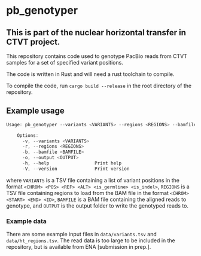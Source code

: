 pb_genotyper
============

## This is part of the nuclear horizontal transfer in CTVT project.

This repository contains code used to genotype PacBio reads from CTVT samples
for a set of specified variant positions.

The code is written in Rust and will need a rust toolchain to compile.

To compile the code, run `cargo build --release` in the root directory of the
repository.

## Example usage
```rust
Usage: pb_genotyper --variants <VARIANTS> --regions <REGIONS> --bamfile <BAMFILE> --output <OUTPUT>

    Options:
      -v, --variants <VARIANTS>
      -r, --regions <REGIONS>
      -b, --bamfile <BAMFILE>
      -o, --output <OUTPUT>
      -h, --help                 Print help
      -V, --version              Print version
```
where `VARIANTS` is a TSV file containing a list of variant positions in the format
`<CHROM> <POS> <REF> <ALT> <is_germline> <is_indel>`, `REGIONS` is a TSV file containing
regions to load from the BAM file in the format `<CHROM> <START> <END> <ID>`, `BAMFILE`
is a BAM file containing the aligned reads to genotype, and `OUTPUT` is the output folder
to write the genotyped reads to.


### Example data
There are some example input files in `data/variants.tsv` and `data/ht_regions.tsv`.
The read data is too large to be included in the repository, but is available
from ENA \[submission in prep.\].
